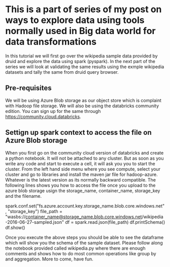 # This is a part of series of my post on ways to explore data using tools normally used in Big data world for data transformations
In this tutorial we will first go over the wikipedia sample data provided by druid and explore the data using spark (pyspark). In the next part of the series we will look at validating the same results using the exmple wikipedia datasets and tally the same from druid query browser.
## Pre-requisites
We will be using Azure Blob storage as our object store which is complaint with Hadoop file storage. We will also be using the databricks community edition. You can sign up for the same through https://community.cloud.databricks.
## Settign up spark context to access the file on Azure Blob storage
When you first go on the community cloud version of databricks and create a python notebook. It will not be attached to any cluster. But as soon as you write any code and start to execute a cell, it will ask you you to start the cluster. From the left hand side menu where you see compute, select your cluster and go to libraries and install the maven jar file for hadoop-azure. Whatever is the latest version as its normally backward compatible. The following lines shows you how to access the file once you upload to the azure blob storage usign the storage_name, container_name, storage_key and the filename.

spark.conf.set("fs.azure.account.key.storage_name.blob.core.windows.net", "storage_key")
file_path = "wasbs://container_name@storage_name.blob.core.windows.net/wikipedia-2016-06-27-sampled.json"
df = spark.read.json(file_path)
df.printSchema()
df.show()

Once you execute the above steps you should be able to see the dataframe which will show you the schema of the sample dataset. Please follow along the notebook provided called wikipedia.py where there are enough comments and shows how to do most common operations like group by and aggregation. More to come, have fun.
